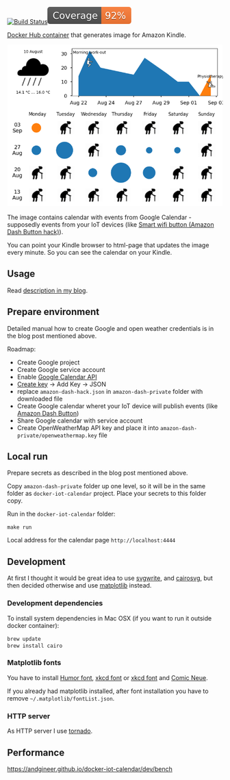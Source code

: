 [![Build Status](https://github.com/andgineer/docker-iot-calendar/workflows/ci/badge.svg)](https://github.com/andgineer/docker-iot-calendar/actions)[![Coverage](https://raw.githubusercontent.com/andgineer/docker-iot-calendar/python-coverage-comment-action-data/badge.svg)](https://htmlpreview.github.io/?https://github.com/andgineer/docker-iot-calendar/blob/python-coverage-comment-action-data/htmlcov/index.html)

[Docker Hub container](https://hub.docker.com/r/andgineer/iot-calendar)
that generates image for Amazon Kindle.

![calendar](docs/include/calendar.png)

The image contains calendar with events from Google Calendar - supposedly events from your IoT devices
(like [Smart wifi button (Amazon Dash Button hack)](https://sorokin.engineer/posts/en/amazon_dash_button_hack.html)).

You can point your Kindle browser to html-page that updates the image every minute.
So you can see the calendar on your Kindle.

## Usage
Read [description in my blog](https://sorokin.engineer/posts/en/iot_calendar_synology.html).

## Prepare environment
Detailed manual how to create Google and open weather credentials is in the blog post mentioned above.

Roadmap:
* Create Google project
* Create Google service account
* Enable [Google Calendar API](https://console.cloud.google.com/apis/api/calendar-json.googleapis.com/metrics)
* [Create key](https://console.cloud.google.com/iam-admin/serviceaccounts/details/110121235683045242579;edit=true/keys) -> Add Key -> JSON
* replace `amazon-dash-hack.json` in `amazon-dash-private` folder with downloaded file
* Create Google calendar wheret your IoT device will publish events (like [Amazon Dash Button](https://sorokin.engineer/posts/en/amazon_dash_button_hack.html))
* Share Google calendar with service account
* Create OpenWeatherMap API key and place it into `amazon-dash-private/openweathermap.key` file


## Local run

Prepare secrets as described in the blog post mentioned above.

Copy `amazon-dash-private` folder up one level, so it will be in the same folder as `docker-iot-calendar` project.
Place your secrets to this folder copy.

Run in the `docker-iot-calendar` folder:
```
make run
```

Local address for the calendar page `http://localhost:4444`

## Development

At first I thought it would be great idea to use
[svgwrite](http://svgwrite.readthedocs.io/en/master/attributes/presentation.html),
and [cairosvg](http://cairosvg.org/documentation/), but then decided otherwise
and use [matplotlib](http://matplotlib.org) instead.

### Development dependencies

To install system dependencies in Mac OSX (if you want to run it outside docker container):
```
brew update
brew install cairo
```

### Matplotlib fonts

You have to install [Humor font](http://antiyawn.com/uploads/humorsans.html),
[xkcd font](https://github.com/ipython/xkcd-font) or [xkcd font](https://github.com/andgineer/docker-matplotlib/blob/master/xkcd.otf)
and [Comic Neue](https://fonts.google.com/specimen/Comic+Neue).

If you already had matplotlib installed, after font installation you have to remove `~/.matplotlib/fontList.json`.

### HTTP server
As HTTP server I use [tornado](http://www.tornadoweb.org/en/stable/).

## Performance

https://andgineer.github.io/docker-iot-calendar/dev/bench
